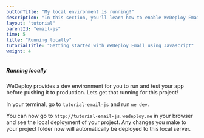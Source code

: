 ```yaml
---
buttonTitle: "My local environment is running!"
description: "In this section, you'll learn how to enable WeDeploy Email on your application."
layout: "tutorial"
parentId: "email-js"
time: 5
title: "Running locally"
tutorialTitle: "Getting started with WeDeploy Email using Javascript"
weight: 4
---
```


##### Running locally

WeDeploy provides a dev environment for you to run and test your app before pushing it to production. Lets get that running for this project!

In your terminal, go to `tutorial-email-js` and run `we dev`.

You can now go to `http://tutorial-email-js.wedeploy.me` in your browser and see the local deployment of your project. Any changes you make to your project folder now will automatically be deployed to this local server.   

